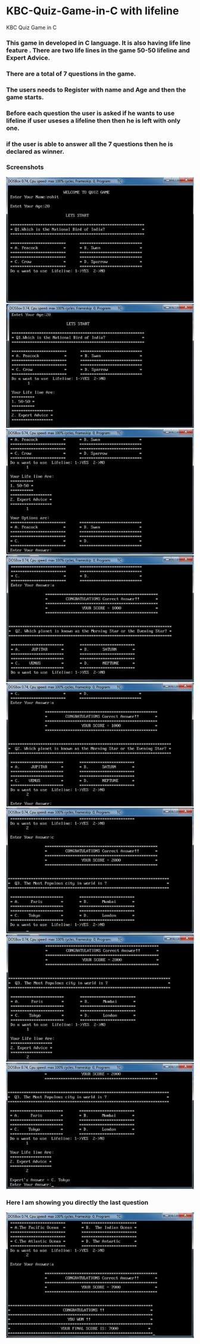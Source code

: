 # KBC-Quiz-Game-in-C with lifeline
KBC Quiz Game in C 
### This game in developed in C language. It is also having life line feature . There are two life lines in the game 50-50 lifeline and Expert Advice.
### There are a total of 7 questions in the game.
### The users needs to Register with name and Age and then the game starts.
### Before each question the user is asked if he wants to use lifeline if user useses a lifeline then then he is left with only one.
### if the user is able to answer all the 7 questions then he is declared as winner.
### Screenshots
![](screenshot1.JPG)
![](screenshot2.JPG)
![](screenshot3.JPG)
![](screenshot4.JPG)
![](screenshot5.JPG)
![](screenshot6.JPG)
![](screenshot7.JPG)
![](screenshot8.JPG)
### Here I am showing you directly the last question
![](screenshot9.JPG)
